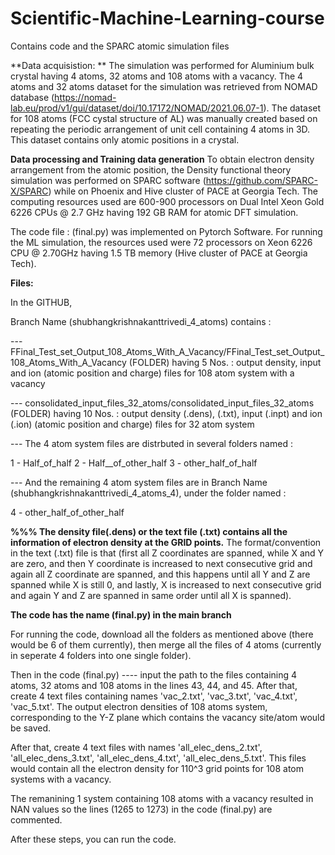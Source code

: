 # Scientific-Machine-Learning-course
Contains code and the SPARC atomic simulation files  

**Data acquisistion: **
The simulation was performed for Aluminium bulk crystal having 4 atoms, 32 atoms and 108 atoms with a vacancy.
The 4 atoms and 32 atoms dataset for the simulation was retrieved from NOMAD database (https://nomad-lab.eu/prod/v1/gui/dataset/doi/10.17172/NOMAD/2021.06.07-1).
The dataset for 108 atoms (FCC cystal structure of AL) was manually created based on repeating the periodic arrangement of unit cell containing 4 atoms in 3D.
This dataset contains only atomic positions in a crystal.


**Data processing and Training data generation**
To obtain electron density arrangement from the atomic position, the Density functional theory simulation was performed on SPARC software (https://github.com/SPARC-X/SPARC) while on Phoenix and Hive cluster of PACE at Georgia Tech.
The computing resources used are 600-900 processors on Dual Intel Xeon Gold 6226 CPUs @ 2.7 GHz having 192 GB RAM for atomic DFT simulation.

The code file : (final.py) was implemented on Pytorch Software. 
For running the ML simulation, the resources used were 72 processors on Xeon 6226 CPU @ 2.70GHz having 1.5 TB memory (Hive cluster of PACE at Georgia Tech).


**Files:**

In the GITHUB, 

Branch Name (shubhangkrishnakanttrivedi_4_atoms) contains : 

--- FFinal_Test_set_Output_108_Atoms_With_A_Vacancy/FFinal_Test_set_Output_108_Atoms_With_A_Vacancy  (FOLDER) having 5 Nos.  : output density, input and ion (atomic position and charge) files for 108 atom system with a vacancy 

--- consolidated_input_files_32_atoms/consolidated_input_files_32_atoms (FOLDER) having 10 Nos. : output density (.dens), (.txt), input (.inpt) and ion (.ion) (atomic position and charge) files for 32 atom system

--- The 4 atom system files are distrbuted in several folders named :

  1 - Half_of_half
  2 - Half__of_other_half
  3 - other_half_of_half

--- And  the remaining 4 atom system files are in Branch Name (shubhangkrishnakanttrivedi_4_atoms_4), 
under the folder named : 

  4 - other_half_of_other_half



**%%% The density file(.dens) or the text file (.txt) contains all the information of electron density at the GRID points.** 
The format/convention in the text (.txt) file is that (first all Z coordinates are spanned, while X and Y are zero, and then Y coordinate is increased to next consecutive grid and again all Z coordinate are spanned, and this happens until all Y and Z are spanned while X is still 0, and lastly, X is increased to next consecutive grid and again Y and Z are spanned in same order until all X is spanned).


**The code has the name  (final.py)  in the main branch**


For running the code, download all the folders as mentioned above (there would be 6 of them currently), then merge all the files of 4 atoms (currently in seperate 4 folders into one single folder).

Then in the code (final.py) ---- input the path to the files containing 4 atoms, 32 atoms and 108 atoms in the lines 43, 44, and 45. After that, create 4 text files containing  names 'vac_2.txt', 'vac_3.txt', 'vac_4.txt', 'vac_5.txt'. The output electron densities of 108 atoms system, corresponding to the Y-Z plane which contains the vacancy site/atom would be saved.

After that, create 4 text files with names 'all_elec_dens_2.txt', 'all_elec_dens_3.txt', 'all_elec_dens_4.txt', 'all_elec_dens_5.txt'. This files would contain all the electron density for 110^3 grid points for 108 atom systems with a vacancy.

The remanining 1 system containing 108 atoms with a vacancy resulted in NAN values so the lines (1265 to 1273) in the code (final.py) are commented.

After these steps, you can run the code.

